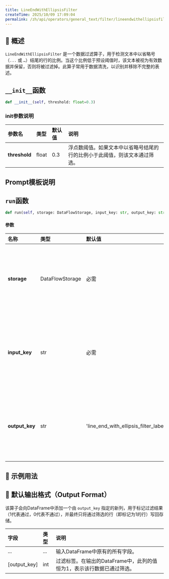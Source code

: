 ```yaml
---
title: LineEndWithEllipsisFilter
createTime: 2025/10/09 17:09:04
permalink: /zh/api/operators/general_text/filter/lineendwithellipsisfilter/
---
```


## 📘 概述

`LineEndWithEllipsisFilter` 是一个数据过滤算子，用于检测文本中以省略号（`...` 或 `…`）结尾的行的比例。当这个比例低于预设阈值时，该文本被视为有效数据并保留，否则将被过滤掉。此算子常用于数据清洗，以识别并移除不完整的表述。

## `__init__`函数

```python
def __init__(self, threshold: float=0.3)
```

### init参数说明

| 参数名 | 类型 | 默认值 | 说明 |
| :--- | :--- | :--- | :--- |
| **threshold** | float | 0.3 | 浮点数阈值。如果文本中以省略号结尾的行的比例小于此阈值，则该文本通过筛选。 |

## Prompt模板说明

## `run`函数

```python
def run(self, storage: DataFlowStorage, input_key: str, output_key: str = 'line_end_with_ellipsis_filter_label')
```

#### 参数

| 名称 | 类型 | 默认值 | 说明 |
| :--- | :--- | :--- | :--- |
| **storage** | DataFlowStorage | 必需 | 数据流存储实例，负责读取与写入数据。 |
| **input_key** | str | 必需 | 输入列名，对应需要进行检测的文本字段。 |
| **output_key** | str | 'line_end_with_ellipsis_filter_label' | 输出列名，用于存储过滤结果的标签。 |

## 🧠 示例用法

## 🧾 默认输出格式（Output Format）

该算子会向DataFrame中添加一个由 `output_key` 指定的新列，用于标记过滤结果（1代表通过，0代表不通过），并最终只将通过筛选的行（即标记为1的行）写回存储。

| 字段 | 类型 | 说明 |
| :--- | :--- | :--- |
| ... | ... | 输入DataFrame中原有的所有字段。 |
| [output_key] | int | 过滤标签。在输出的DataFrame中，此列的值恒为1，表示该行数据已通过筛选。 |
